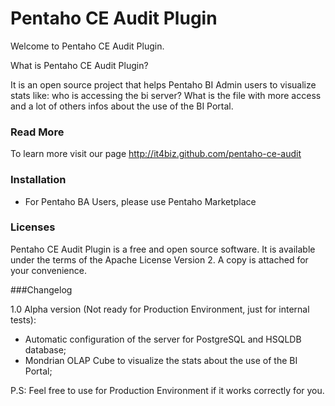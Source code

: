 # Pentaho CE Audit Plugin

Welcome to Pentaho CE Audit Plugin.

What is Pentaho CE Audit Plugin? 

It is an open source project that helps Pentaho BI Admin users to visualize stats like: who is accessing the bi server? What is the file with more access and a lot of others infos about the use of the BI Portal.

### Read More

To learn more visit our page http://it4biz.github.com/pentaho-ce-audit


### Installation

* For Pentaho BA Users, please use Pentaho Marketplace

### Licenses

Pentaho CE Audit Plugin is a free and open source software. It is available under the terms of the Apache License Version 2. A copy is attached for your convenience.

###Changelog

1.0 Alpha version (Not ready for Production Environment, just for internal tests):
* Automatic configuration of the server for PostgreSQL and HSQLDB database;
* Mondrian OLAP Cube to visualize the stats about the use of the BI Portal;


P.S:
Feel free to use for Production Environment if it works correctly for you.

